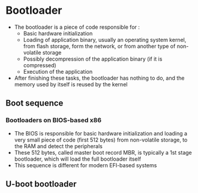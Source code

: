 # Bootloader

- The bootloader is a piece of code responsible for :
  - Basic hardware initialization
  - Loading of application binary, usually an operating system kernel, from flash storage, form the network, or from another type of non-volatile storage
  - Possibly decompression of the application binary (if it is compressed)
  - Execution of the application
- After finishing these tasks, the bootloader has nothing to do, and the memory used by itself is reused by the kernel 


## Boot sequence

### Bootloaders on BIOS-based x86
- The BIOS is responsible for basic hardware initialization and loading a very small piece of code (first 512 bytes) from non-volatile storage, to the RAM and detect the peripherals
- These 512 bytes, called master boot record MBR, is typically a 1st stage bootloader, which will load the full bootloader itself 
- This sequence is different for modern EFI-based systems

## U-boot bootloader
 
